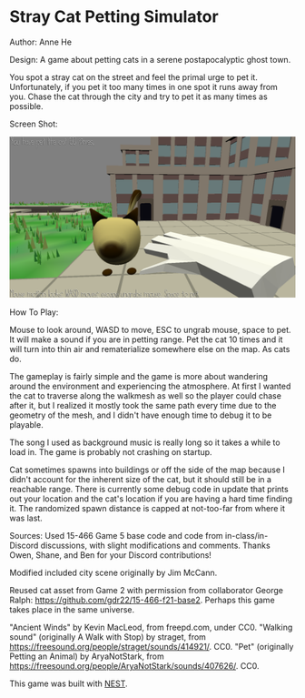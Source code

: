 # Stray Cat Petting Simulator

Author: Anne He

Design: A game about petting cats in a serene postapocalyptic ghost town.

You spot a stray cat on the street and feel the primal urge to pet it. Unfortunately, if you pet it too many times in one spot it runs away from you. Chase the cat through the city and try to pet it as many times as possible.

Screen Shot:

![Screen Shot](screenshot.png)

How To Play:

Mouse to look around, WASD to move, ESC to ungrab mouse, space to pet. It will make a sound if you are in petting range.
Pet the cat 10 times and it will turn into thin air and rematerialize somewhere else on the map. As cats do.

The gameplay is fairly simple and the game is more about wandering around the environment and experiencing the atmosphere. 
At first I wanted the cat to traverse along the walkmesh as well so the player could chase after it, but I realized it mostly took the same path every time due to the geometry of the mesh, and I didn't have enough time to debug it to be playable.

The song I used as background music is really long so it takes a while to load in. The game is probably not crashing on startup.

Cat sometimes spawns into buildings or off the side of the map because I didn't account for the inherent size of the cat,
but it should still be in a reachable range. There is currently some debug code in update that prints out your location and the cat's location if you are having a hard time finding it.
The randomized spawn distance is capped at not-too-far from where it was last.

Sources: Used 15-466 Game 5 base code and code from in-class/in-Discord discussions, with slight modifications and comments. 
Thanks Owen, Shane, and Ben for your Discord contributions!


Modified included city scene originally by Jim McCann.

Reused cat asset from Game 2 with permission from collaborator George Ralph: https://github.com/gdr22/15-466-f21-base2. 
Perhaps this game takes place in the same universe.

"Ancient Winds" by Kevin MacLeod, from freepd.com, under CC0.
"Walking sound" (originally A Walk with Stop) by straget, from https://freesound.org/people/straget/sounds/414921/. CC0.
"Pet" (originally Petting an Animal) by AryaNotStark, from https://freesound.org/people/AryaNotStark/sounds/407626/. CC0.

This game was built with [NEST](NEST.md).

